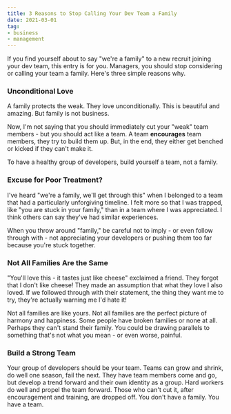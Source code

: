 ```yaml
---
title: 3 Reasons to Stop Calling Your Dev Team a Family
date: 2021-03-01
tag:
- business
- management
---
```

If you find yourself about to say "we're a family" to a new recruit joining your dev team, this entry is for you. Managers, you should stop considering or calling your team a family.  Here's three simple reasons why.

<!--more-->

### Unconditional Love

A family protects the weak.  They love unconditionally.  This is beautiful and amazing.  But family is not business.

Now, I'm not saying that you should immediately cut your "weak" team members - but you should act like a team.  A team **encourages** team members, they try to build them up.  But, in the end, they either get benched or kicked if they can't make it.

To have a healthy group of developers, build yourself a team, not a family.

### Excuse for Poor Treatment?

I've heard "we're a family, we'll get through this" when I belonged to a team that had a particularly unforgiving timeline.  I felt more so that I was trapped, like "you are stuck in your family," than in a team where I was appreciated.  I think others can say they've had similar experiences.

When you throw around "family," be careful not to imply - or even follow through with - not appreciating your developers or pushing them too far because you're stuck together.

### Not All Families Are the Same

"You'll love this - it tastes just like cheese" exclaimed a friend.  They forgot that I don't like cheese! They made an assumption that what they love I also loved.  If we followed through with their statement, the thing they want me to try, they're actually warning me I'd hate it!

Not all families are like yours. Not all families are the perfect picture of harmony and happiness. Some people have broken families or none at all.  Perhaps they can't stand their family. You could be drawing parallels to something that's not what you mean - or even worse, painful.

### Build a Strong Team

Your group of developers should be your team. Teams can grow and shrink, do well one season, fail the next.  They have team members come and go, but develop a trend forward and their own identity as a group.  Hard workers do well and propel the team forward. Those who can't cut it, after encouragement and training, are dropped off.  You don't have a family. You have a team.
